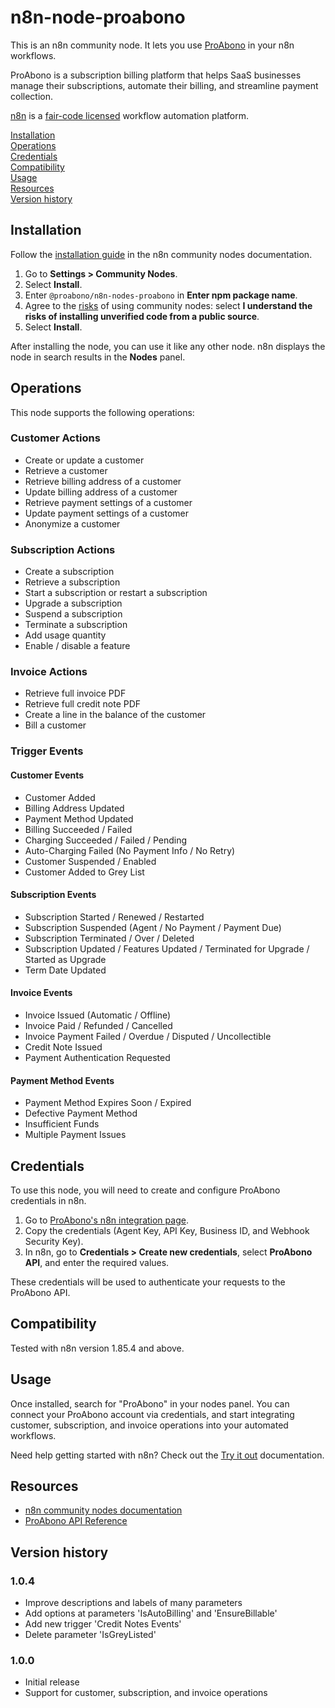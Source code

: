 # n8n-node-proabono

This is an n8n community node. It lets you use [ProAbono](https://www.proabono.com/) in your n8n workflows.

ProAbono is a subscription billing platform that helps SaaS businesses manage their subscriptions, automate their billing, and streamline payment collection.

[n8n](https://n8n.io/) is a [fair-code licensed](https://docs.n8n.io/reference/license/) workflow automation platform.

[Installation](#installation)  
[Operations](#operations)  
[Credentials](#credentials)  
[Compatibility](#compatibility)  
[Usage](#usage)  
[Resources](#resources)  
[Version history](#version-history)  

## Installation

Follow the [installation guide](https://docs.n8n.io/integrations/community-nodes/installation/) in the n8n community nodes documentation.

1. Go to **Settings > Community Nodes**.
2. Select **Install**.
3. Enter `@proabono/n8n-nodes-proabono` in **Enter npm package name**.
4. Agree to the [risks](https://docs.n8n.io/integrations/community-nodes/risks/) of using community nodes: select **I understand the risks of installing unverified code from a public source**.
5. Select **Install**.

After installing the node, you can use it like any other node. n8n displays the node in search results in the **Nodes** panel.

## Operations

This node supports the following operations:

### Customer Actions
- Create or update a customer
- Retrieve a customer
- Retrieve billing address of a customer
- Update billing address of a customer
- Retrieve payment settings of a customer
- Update payment settings of a customer
- Anonymize a customer

### Subscription Actions
- Create a subscription
- Retrieve a subscription
- Start a subscription or restart a subscription
- Upgrade a subscription
- Suspend a subscription
- Terminate a subscription
- Add usage quantity
- Enable / disable a feature

### Invoice Actions
- Retrieve full invoice PDF
- Retrieve full credit note PDF
- Create a line in the balance of the customer
- Bill a customer

### Trigger Events

#### Customer Events
- Customer Added
- Billing Address Updated
- Payment Method Updated
- Billing Succeeded / Failed
- Charging Succeeded / Failed / Pending
- Auto-Charging Failed (No Payment Info / No Retry)
- Customer Suspended / Enabled
- Customer Added to Grey List

#### Subscription Events
- Subscription Started / Renewed / Restarted
- Subscription Suspended (Agent / No Payment / Payment Due)
- Subscription Terminated / Over / Deleted
- Subscription Updated / Features Updated / Terminated for Upgrade / Started as Upgrade
- Term Date Updated

#### Invoice Events
- Invoice Issued (Automatic / Offline)
- Invoice Paid / Refunded / Cancelled
- Invoice Payment Failed / Overdue / Disputed / Uncollectible
- Credit Note Issued
- Payment Authentication Requested

#### Payment Method Events
- Payment Method Expires Soon / Expired
- Defective Payment Method
- Insufficient Funds
- Multiple Payment Issues

## Credentials

To use this node, you will need to create and configure ProAbono credentials in n8n.

1. Go to [ProAbono's n8n integration page](https://via.proabono.com/App/Integration/ThirdParty/n8n).
2. Copy the credentials (Agent Key, API Key, Business ID, and Webhook Security Key).
3. In n8n, go to **Credentials > Create new credentials**, select **ProAbono API**, and enter the required values.

These credentials will be used to authenticate your requests to the ProAbono API.

## Compatibility

Tested with n8n version 1.85.4 and above.

## Usage

Once installed, search for "ProAbono" in your nodes panel. You can connect your ProAbono account via credentials, and start integrating customer, subscription, and invoice operations into your automated workflows.

Need help getting started with n8n? Check out the [Try it out](https://docs.n8n.io/try-it-out/) documentation.

## Resources

- [n8n community nodes documentation](https://docs.n8n.io/integrations/community-nodes/)
- [ProAbono API Reference](https://docs.proabono.com/api/#introduction)

## Version history

### 1.0.4
- Improve descriptions and labels of many parameters
- Add options at parameters 'IsAutoBilling' and 'EnsureBillable'
- Add new trigger 'Credit Notes Events'
- Delete parameter 'IsGreyListed'

### 1.0.0
- Initial release
- Support for customer, subscription, and invoice operations
